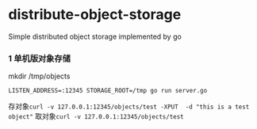 # distribute-object-storage
Simple distributed object storage implemented by go

### 1 单机版对象存储
mkdir /tmp/objects

`LISTEN_ADDRESS=:12345 STORAGE_ROOT=/tmp go run server.go`

存对象`curl -v 127.0.0.1:12345/objects/test -XPUT  -d "this is a test object"`
取对象`curl -v 127.0.0.1:12345/objects/test`